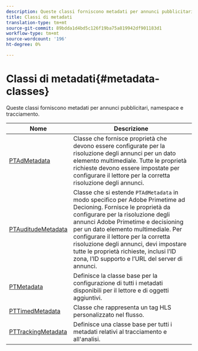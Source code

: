 ```yaml
---
description: Queste classi forniscono metadati per annunci pubblicitari, namespace e tracciamento.
title: Classi di metadati
translation-type: tm+mt
source-git-commit: 89bdda1d4bd5c126f19ba75a819942df901183d1
workflow-type: tm+mt
source-wordcount: '196'
ht-degree: 0%

---
```



# Classi di metadati{#metadata-classes}

Queste classi forniscono metadati per annunci pubblicitari, namespace e tracciamento.

| Nome | Descrizione |
|---|---|
| [PTAdMetadata](https://help.adobe.com/en_US/primetime/api/psdk/appledoc/Classes/PTAdMetadata.html) | Classe che fornisce proprietà che devono essere configurate per la risoluzione degli annunci per un dato elemento multimediale. Tutte le proprietà richieste devono essere impostate per configurare il lettore per la corretta risoluzione degli annunci. |
| [PTAuditudeMetadata](https://help.adobe.com/en_US/primetime/api/psdk/appledoc/Classes/PTAuditudeMetadata.html) | Classe che si estende `PTAdMetadata` in modo specifico per Adobe Primetime ad Decioning. Fornisce le proprietà da configurare per la risoluzione degli annunci Adobe Primetime e decisioning per un dato elemento multimediale. Per configurare il lettore per la corretta risoluzione degli annunci, devi impostare tutte le proprietà richieste, inclusi l’ID zona, l’ID supporto e l’URL del server di annunci. |
| [PTMetadata](https://help.adobe.com/en_US/primetime/api/psdk/appledoc/Classes/PTMetadata.html) | Definisce la classe base per la configurazione di tutti i metadati disponibili per il lettore e di oggetti aggiuntivi. |
| [PTTimedMetadata](https://help.adobe.com/en_US/primetime/api/psdk/appledoc/Classes/PTTimedMetadata.html) | Classe che rappresenta un tag HLS personalizzato nel flusso. |
| [PTTrackingMetadata](https://help.adobe.com/en_US/primetime/api/psdk/appledoc/Classes/PTTrackingMetadata.html) | Definisce una classe base per tutti i metadati relativi al tracciamento e all&#39;analisi. |

